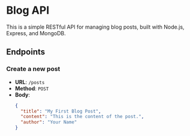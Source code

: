 # Blog API

This is a simple RESTful API for managing blog posts, built with Node.js, Express, and MongoDB.

## Endpoints

### Create a new post
- **URL**: `/posts`
- **Method**: `POST`
- **Body**:
  ```json
  {
    "title": "My First Blog Post",
    "content": "This is the content of the post.",
    "author": "Your Name"
  }
